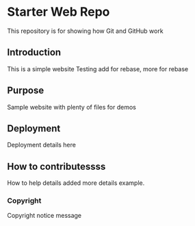 # Starter Web Repo

 This repository is for showing how Git and GitHub work

## Introduction
This is a simple website Testing add for rebase, more for rebase

## Purpose
Sample website with plenty of files for demos

## Deployment
Deployment details here

## How to contributessss
How to help details added more details example.

### Copyright
Copyright notice message